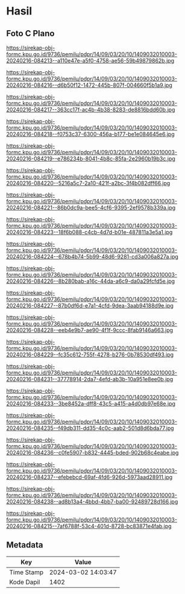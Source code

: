 # Hasil

## Foto C Plano

https://sirekap-obj-formc.kpu.go.id/9736/pemilu/pdpr/14/09/03/20/10/1409032010003-20240216-084213--a110e47e-a5f0-4758-ae56-59b49879862b.jpg

https://sirekap-obj-formc.kpu.go.id/9736/pemilu/pdpr/14/09/03/20/10/1409032010003-20240216-084216--d6b50f12-1472-445b-807f-004660f5b1a9.jpg

https://sirekap-obj-formc.kpu.go.id/9736/pemilu/pdpr/14/09/03/20/10/1409032010003-20240216-084217--363cc17f-ac4b-4b38-8283-de8816bdd60b.jpg

https://sirekap-obj-formc.kpu.go.id/9736/pemilu/pdpr/14/09/03/20/10/1409032010003-20240216-084218--f0753c37-6300-456a-b177-be1e084645e6.jpg

https://sirekap-obj-formc.kpu.go.id/9736/pemilu/pdpr/14/09/03/20/10/1409032010003-20240216-084219--e786234b-8041-4b8c-85fa-2e2960b19b3c.jpg

https://sirekap-obj-formc.kpu.go.id/9736/pemilu/pdpr/14/09/03/20/10/1409032010003-20240216-084220--5216a5c7-2a10-421f-a2bc-3f4b082dff66.jpg

https://sirekap-obj-formc.kpu.go.id/9736/pemilu/pdpr/14/09/03/20/10/1409032010003-20240216-084221--86b0dc9a-bee5-4cf6-9395-2ef9578b339a.jpg

https://sirekap-obj-formc.kpu.go.id/9736/pemilu/pdpr/14/09/03/20/10/1409032010003-20240216-084223--18f6b088-c4cb-4d7d-b01e-487811a3e5a1.jpg

https://sirekap-obj-formc.kpu.go.id/9736/pemilu/pdpr/14/09/03/20/10/1409032010003-20240216-084224--678b4b74-5b99-48d6-9281-cd3a006a827a.jpg

https://sirekap-obj-formc.kpu.go.id/9736/pemilu/pdpr/14/09/03/20/10/1409032010003-20240216-084226--8b280bab-a16c-44da-a6c9-da0a29fcfd5e.jpg

https://sirekap-obj-formc.kpu.go.id/9736/pemilu/pdpr/14/09/03/20/10/1409032010003-20240216-084227--87b0df6d-e7a1-4cfd-9dea-3aab94188d9e.jpg

https://sirekap-obj-formc.kpu.go.id/9736/pemilu/pdpr/14/09/03/20/10/1409032010003-20240216-084228--eeb4e9b7-ae90-4f1f-9ccc-8fab9146a663.jpg

https://sirekap-obj-formc.kpu.go.id/9736/pemilu/pdpr/14/09/03/20/10/1409032010003-20240216-084229--fc35c612-755f-4278-b276-0b78530df493.jpg

https://sirekap-obj-formc.kpu.go.id/9736/pemilu/pdpr/14/09/03/20/10/1409032010003-20240216-084231--37778914-2da7-4efd-ab3b-10a951e8ee0b.jpg

https://sirekap-obj-formc.kpu.go.id/9736/pemilu/pdpr/14/09/03/20/10/1409032010003-20240216-084233--3be8452a-dff8-43c5-a415-a4d0db97e68e.jpg

https://sirekap-obj-formc.kpu.go.id/9736/pemilu/pdpr/14/09/03/20/10/1409032010003-20240216-084235--f49db311-dd35-4c0c-aab2-501d8d6bda77.jpg

https://sirekap-obj-formc.kpu.go.id/9736/pemilu/pdpr/14/09/03/20/10/1409032010003-20240216-084236--c0fe5907-b832-4445-bded-902b68c4eabe.jpg

https://sirekap-obj-formc.kpu.go.id/9736/pemilu/pdpr/14/09/03/20/10/1409032010003-20240216-084237--efebebcd-69af-4fd6-926d-5973aad28911.jpg

https://sirekap-obj-formc.kpu.go.id/9736/pemilu/pdpr/14/09/03/20/10/1409032010003-20240216-084238--ad8b13a4-4bbd-4bb7-ba00-92489728d166.jpg

https://sirekap-obj-formc.kpu.go.id/9736/pemilu/pdpr/14/09/03/20/10/1409032010003-20240216-084215--7af6788f-53c4-401d-8728-bc83871e4fab.jpg


## Metadata

| Key        | Value               |
| ---------- | ------------------- |
| Time Stamp | 2024-03-02 14:03:47 |
| Kode Dapil | 1402                |



